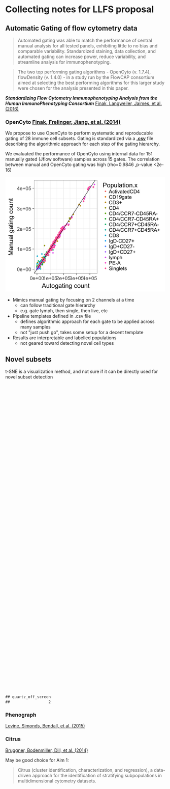 # Collecting notes for LLFS proposal



## Automatic Gating of flow cytometry data

>  Automated gating was able to match the performance of central manual analysis for all tested panels, exhibiting little to no bias and comparable variability. Standardized staining, data collection, and automated gating can increase power, reduce variability, and streamline analysis for immunophenotyping.

> The two top performing gating algorithms - OpenCyto (v. 1.7.4), flowDensity (v. 1.4.0) - in a study run by the FlowCAP consortium aimed at selecting the best performing algorithms for this larger study were chosen for the analysis presented in this paper. 

***Standardizing Flow Cytometry Immunophenotyping Analysis from the Human ImmunoPhenotyping Consortium***
<a name=cite-Finak_2016></a>[Finak, Langweiler, Jaimes, et al. (2016)](https://doi.org/10.1038%2Fsrep20686)

### OpenCyto <a name=cite-Finak_2014></a>[Finak, Frelinger, Jiang, et al. (2014)](https://doi.org/10.1371%2Fjournal.pcbi.1003806)



We propose to use OpenCyto to perform systematic and reproducable gating of 28 immune cell subsets. Gating is standardized via a **[.csv](https://github.com/PankratzLab/auto-fcs/blob/master/explore/openCyto/lymph.dev.b.csv)** file describing the algorithmic approach for each step of the gating hierarchy.

We evaluated the performance of OpenCyto using internal data for 151 manually gated (Jflow software) samples across 15 gates. The correlation between manual and OpenCyto gating was high (rho=0.9846 ,p-value <2e-16)

![](index_files/figure-html/unnamed-chunk-1-1.png)<!-- -->



- Mimics manual gating by focusing on 2 channels at a time
    - can follow traditional gate hierarchy
    - e.g. gate lymph, then single, then live, etc
- Pipeline templates defined in .csv file
  - defines algorithmic approach for each gate to be applied across many samples
  - not "just push go", takes some setup for a decent template
- Results are interpretable and labelled populations 
  - not geared toward detecting novel cell types



## Novel subsets


t-SNE is a visualization method, and not sure if it can be directly used for novel subset detection

<!--html_preserve--><div id="htmlwidget-1be4b20006e02e568f5c" style="width:672px;height:480px;" class="visNetwork html-widget"></div>
<script type="application/json" data-for="htmlwidget-1be4b20006e02e568f5c">{"x":{"nodes":{"id":[1,2,3,4,5,6,7],"group":["chr","chr","chr","chr","chr","chr","chr"],"label":["QC (?)","OpenCyto:trim to primary subset","Primary subset (T- or B-Cells?)","Phenograph","Citrus","Find discriminating populations for Case/Control","Visualize with t-SNE"],"shape":["ellipse","ellipse","ellipse","ellipse","ellipse","ellipse","ellipse"]},"edges":{"id":[1,2,3,4,5,6,7],"from":[1,2,3,3,4,5,6],"to":[2,3,4,5,7,6,7],"label":["related","related","related","related","related","related","related"]},"nodesToDataframe":true,"edgesToDataframe":true,"options":{"width":"100%","height":"100%","nodes":{"shape":"dot"},"manipulation":{"enabled":false},"edges":{"arrows":{"to":{"enabled":true,"scaleFactor":1}}},"physics":{"stabilization":{"enabled":true,"onlyDynamicEdges":false,"fit":true}},"layout":{"improvedLayout":true}},"groups":"chr","width":null,"height":null,"idselection":{"enabled":false},"byselection":{"enabled":false},"main":null,"submain":null,"footer":null},"evals":[],"jsHooks":[]}</script><!--/html_preserve--><!--html_preserve--><div id="htmlwidget-32150f5d5e245cc22e6b" style="width:672px;height:480px;" class="grViz html-widget"></div>
<script type="application/json" data-for="htmlwidget-32150f5d5e245cc22e6b">{"x":{"diagram":"digraph {\n\ngraph [layout = \"neato\",\n       outputorder = \"edgesfirst\"]\n\nnode [fontname = \"Helvetica\",\n     fontsize = \"10\",\n     shape = \"circle\",\n     fixedsize = \"true\",\n     width = \"0.5\",\n     style = \"filled\",\n     fillcolor = \"aliceblue\",\n     color = \"gray70\",\n     fontcolor = \"gray50\"]\n\nedge [len = \"1.5\",\n     color = \"gray40\",\n     arrowsize = \"0.5\"]\n\n  \"1\" [label = \"QC (?)\", shape = \"ellipse\"] \n  \"2\" [label = \"OpenCyto:trim to primary subset\", shape = \"ellipse\"] \n  \"3\" [label = \"Primary subset (T- or B-Cells?)\", shape = \"ellipse\"] \n  \"4\" [label = \"Phenograph\", shape = \"ellipse\"] \n  \"5\" [label = \"Citrus\", shape = \"ellipse\"] \n  \"6\" [label = \"Find discriminating populations for Case/Control\", shape = \"ellipse\"] \n  \"7\" [label = \"Visualize with t-SNE\", shape = \"ellipse\"] \n\"1\"->\"2\" [id = \"1\"] \n\"2\"->\"3\" [id = \"2\"] \n\"3\"->\"4\" [id = \"3\"] \n\"3\"->\"5\" [id = \"4\"] \n\"4\"->\"7\" [id = \"5\"] \n\"5\"->\"6\" [id = \"6\"] \n\"6\"->\"7\" [id = \"7\"] \n}","config":{"engine":null,"options":null}},"evals":[],"jsHooks":[]}</script><!--/html_preserve-->

```
## quartz_off_screen 
##                 2
```


### Phenograph
<a name=cite-Levine_2015></a>[Levine, Simonds, Bendall, et al. (2015)](https://doi.org/10.1016%2Fj.cell.2015.05.047)



### Citrus
<a name=cite-Bruggner_2014></a>[Bruggner, Bodenmiller, Dill, et al. (2014)](https://doi.org/10.1073%2Fpnas.1408792111)

May be good choice for Aim 1:

>  Citrus (cluster identification, characterization, and regression), a data-driven approach for the identification of stratifying subpopulations in multidimensional cytometry datasets.









